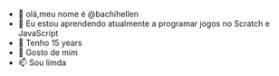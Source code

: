 - 👋 olá,meu nome é @bachihellen
- 👀 Eu estou aprendendo atualmente a programar jogos no Scratch e JavaScript 
- 🌱 Tenho 15 years
- 💞️ Gosto de mim
- 📫 Sou limda

<!---
bachihellen/bachihellen is a ✨ special ✨ repository because its `README.md` (this file) appears on your GitHub profile.
You can click the Preview link to take a look at your changes.
--->
